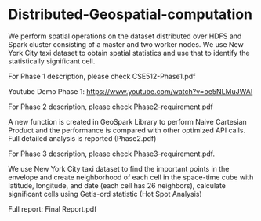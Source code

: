 # Distributed-Geospatial-computation
We perform spatial operations on the dataset distributed over HDFS and Spark cluster consisting of a master and two worker nodes. We use New York City taxi dataset to obtain spatial statistics and use that to identify the statistically significant cell.

For Phase 1 description, please check CSE512-Phase1.pdf

Youtube Demo Phase 1: https://www.youtube.com/watch?v=oe5NLMuJWAI

For Phase 2 description, please check Phase2-requirement.pdf

A new function is created in GeoSpark Library to perform Naive Cartesian Product and the performance is compared with other optimized API calls. Full detailed analysis is reported (Phase2.pdf)


For Phase 3 description, please check Phase3-requirement.pdf.

We use New York City taxi dataset to find the important points in the envelope and create neighborhood of each cell in the space-time cube with latitude, longitude, and date (each cell has 26 neighbors), calculate significant cells using Getis-ord statistic (Hot Spot Analysis)

Full report: Final Report.pdf

